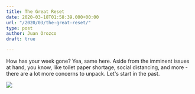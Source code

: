 ```yaml
---
title: The Great Reset
date: 2020-03-18T01:58:39.000+00:00
url: "/2020/03/the-great-reset/"
type: post
author: Juan Orozco
draft: true

---
```

How has your week gone? Yea, same here. Aside from the imminent issues at hand, you know, like toilet paper shortage, social distancing, and more - there are a lot more concerns to unpack. Let's start in the past.

![](https://res.cloudinary.com/deo07tbou/image/upload/v1584979557/juan-orozco-com/BFBA1F98-9DAA-45D0-A6A0-E1F5B3F6779A_1_105_c_sbzsrq.jpg)